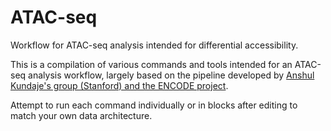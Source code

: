 # ATAC-seq
Workflow for ATAC-seq analysis intended for differential accessibility.

This is a compilation of various commands and tools intended for an ATAC-seq analysis workflow, largely based on the pipeline developed by [Anshul Kundaje's group (Stanford) and the ENCODE project](https://www.encodeproject.org/pipelines/ENCPL792NWO/).

Attempt to run each command individually or in blocks after editing to match your own data architecture.
